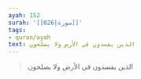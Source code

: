 ```yaml
---
ayah: 152
surah: '[[026|سورة]]'
tags:
- quran/ayah
text: الذين يفسدون في الأرض ولا يصلحون
---
```

> الذين يفسدون في الأرض ولا يصلحون
